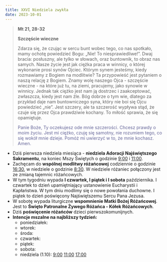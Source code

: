 ```yaml
---
title: XXVI Niedziela zwykła
date: 2023-10-01
---
```


> **Mt 21, 28-32**
>
> **Szczęście wieczne**
>
> Zdarza się, że czując w sercu bunt wobec tego, co nas spotkało, mamy ochotę powiedzieć Bogu: „Nie! To niesprawiedliwe!”. Dwaj bracia: posłuszny, ale tylko w słowach, oraz buntownik, to obraz nas samych. Nasze życie jest jak ciężka praca w winnicy, o której wykonanie prosi synów Ojciec. Którym synem jesteśmy, kiedy rozmawiamy z Bogiem na modlitwie? Ta przypowieść jest pytaniem o naszą relację z Bogiem. Znamy wolę naszego Ojca - szczęście wieczne - na które już tu, na ziemi, pracujemy, jako synowie w winnicy. Jednak tak ciężko jest nam ją dostrzec i zaakceptować, zwłaszcza, kiedy jest nam źle. Bóg dobrze o tym wie, dlatego za przykład daje nam buntowniczego syna, który nie boi się Ojcu powiedzieć „nie”. Jest szczery, ale ta szczerość wypływa stąd, że czuje się przez Ojca prawdziwie kochany. To miłość sprawia, że się opamiętuje.
>
> <span style="color: #666699;">Panie Boże, Ty oczekujesz ode mnie szczerości. Chcesz prawdy o moim życiu. Jest mi ciężko, czuję się samotny, nie rozumiem tego, co się wokół mnie dzieje. Pomóż mi uwierzyć w to, że mnie kochasz. Amen.
> &nbsp;

- Dziś pierwsza niedziela miesiąca - **niedziela Adoracji Najświętszego Sakramentu**, na koniec Mszy Świętych o godzinie <u>9:00</u> i <u>11:00</u>.
- Zachęcam do **wspólnej modlitwy różańcowej** codziennie o godzinie <u>16:30</u>, w niedziele o godzinie <u>8:30</u>. W niedziele różaniec  połączony jest ze zmianą tajemnic różańcowych.
- W tym tygodniu wypada **I czwartek, I piątek i I sobota** października. I czwartek to dzień upamiętniający ustanowienie Eucharystii i Kapłaństwa. W tym dniu modlimy się o nowe powołania duchowne. I piątek to dzień poświęcony Najświętszemu Sercu Pana Jezusa.
- W sobotę wypada liturgiczne **wspomnienie Matki Bożej Różańcowej**. Jest to **Święto Patronalne Żywego Różańca - Kółek Różańcowych**.
- Dziś **poświęcenie różańców** dzieci pierwszokomunijnych.
- **Intencje mszalne na najbliższy tydzień:**
  - poniedziałek:
  - wtorek:
  - środa:
  - czwartek:
  - piątek:
  - sobota:
  - niedziela (1.10): <u>9:00</u> <u>11:00</u> <u>17:00</u>
